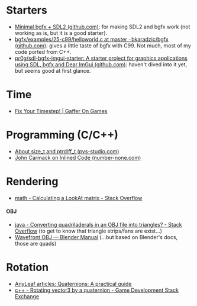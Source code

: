 # Starters

- [Minimal bgfx + SDL2 (github.com)](https://gist.github.com/zlash/abf8d4bc2efb795a02361e4820a2da10): for making SDL2 and bgfx work (not working as is, but it is a good starter).
- [bgfx/examples/25-c99/helloworld.c at master · bkaradzic/bgfx (github.com)](https://github.com/bkaradzic/bgfx/blob/master/examples/25-c99/helloworld.c): gives a little taste of bgfx with C99. Not much, most of my code ported from C++.
- [pr0g/sdl-bgfx-imgui-starter: A starter project for graphics applications using SDL, bgfx and Dear ImGui (github.com)](https://github.com/pr0g/sdl-bgfx-imgui-starter): haven't dived into it yet, but seems good at first glance.



# Time

- [Fix Your Timestep! | Gaffer On Games](https://gafferongames.com/post/fix_your_timestep/)



# Programming (C/C++)

- [About size_t and ptrdiff_t (pvs-studio.com)](https://pvs-studio.com/en/blog/posts/cpp/a0050/)
- [John Carmack on Inlined Code (number-none.com)](http://number-none.com/blow/blog/programming/2014/09/26/carmack-on-inlined-code.html)



# Rendering

- [math - Calculating a LookAt matrix - Stack Overflow](https://stackoverflow.com/questions/349050/calculating-a-lookat-matrix)

#### OBJ

- [java - Converting quadriladerals in an OBJ file into triangles? - Stack Overflow](https://stackoverflow.com/questions/23723993/converting-quadriladerals-in-an-obj-file-into-triangles) (to get to know that triangle strips/fans are exist...)
- [Wavefront OBJ — Blender Manual](https://docs.blender.org/manual/en/latest/files/import_export/obj.html) (...but based on Blender's docs, those are quads)



# Rotation

- [AnyLeaf articles: Quaternions: A practical guide](https://www.anyleaf.org/blog/quaternions:-a-practical-guide)
- [c++ - Rotating vector3 by a quaternion - Game Development Stack Exchange](https://gamedev.stackexchange.com/questions/28395/rotating-vector3-by-a-quaternion)